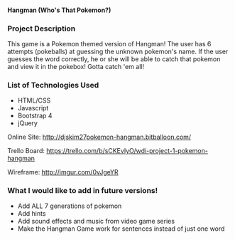 #### Hangman (Who's That Pokemon?)
### Project Description
This game is a Pokemon themed version of Hangman! The user has 6 attempts (pokeballs) at guessing the unknown pokemon's name. If the user guesses the word correctly, he or she will be able to catch that pokemon and view it in the pokebox! Gotta catch 'em all!

### List of Technologies Used
- HTML/CSS
- Javascript
- Bootstrap 4
- jQuery

Online Site: http://djskim27pokemon-hangman.bitballoon.com/

Trello Board: https://trello.com/b/sCKEvIyO/wdi-project-1-pokemon-hangman

Wireframe: http://imgur.com/0vJgeYR

### What I would like to add in future versions!
- Add ALL 7 generations of pokemon
- Add hints 
- Add sound effects and music from video game series
- Make the Hangman Game work for sentences instead of just one word


